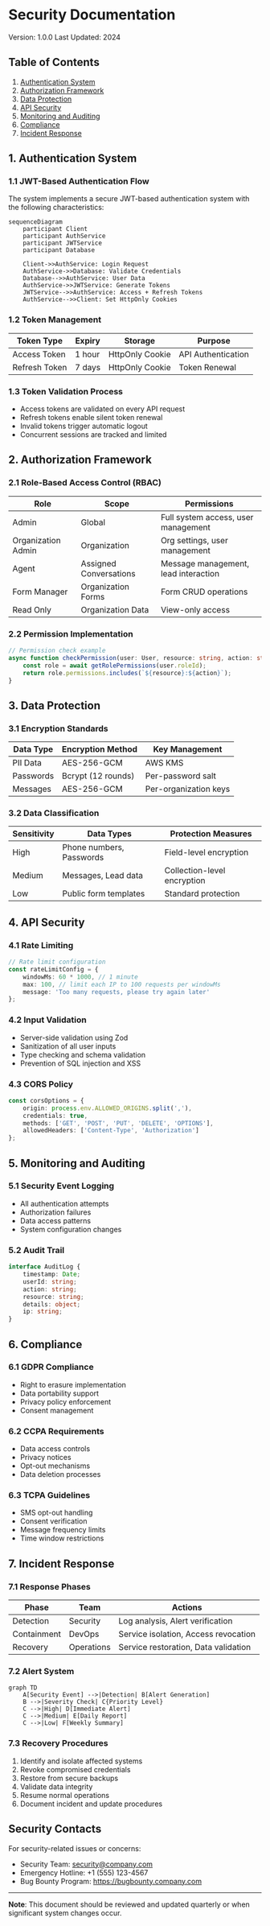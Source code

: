 # Security Documentation
Version: 1.0.0
Last Updated: 2024

## Table of Contents
1. [Authentication System](#1-authentication-system)
2. [Authorization Framework](#2-authorization-framework)
3. [Data Protection](#3-data-protection)
4. [API Security](#4-api-security)
5. [Monitoring and Auditing](#5-monitoring-and-auditing)
6. [Compliance](#6-compliance)
7. [Incident Response](#7-incident-response)

## 1. Authentication System

### 1.1 JWT-Based Authentication Flow

The system implements a secure JWT-based authentication system with the following characteristics:

```mermaid
sequenceDiagram
    participant Client
    participant AuthService
    participant JWTService
    participant Database

    Client->>AuthService: Login Request
    AuthService->>Database: Validate Credentials
    Database-->>AuthService: User Data
    AuthService->>JWTService: Generate Tokens
    JWTService-->>AuthService: Access + Refresh Tokens
    AuthService-->>Client: Set HttpOnly Cookies
```

### 1.2 Token Management

| Token Type | Expiry | Storage | Purpose |
|------------|--------|---------|----------|
| Access Token | 1 hour | HttpOnly Cookie | API Authentication |
| Refresh Token | 7 days | HttpOnly Cookie | Token Renewal |

### 1.3 Token Validation Process
- Access tokens are validated on every API request
- Refresh tokens enable silent token renewal
- Invalid tokens trigger automatic logout
- Concurrent sessions are tracked and limited

## 2. Authorization Framework

### 2.1 Role-Based Access Control (RBAC)

| Role | Scope | Permissions |
|------|-------|-------------|
| Admin | Global | Full system access, user management |
| Organization Admin | Organization | Org settings, user management |
| Agent | Assigned Conversations | Message management, lead interaction |
| Form Manager | Organization Forms | Form CRUD operations |
| Read Only | Organization Data | View-only access |

### 2.2 Permission Implementation
```typescript
// Permission check example
async function checkPermission(user: User, resource: string, action: string): Promise<boolean> {
    const role = await getRolePermissions(user.roleId);
    return role.permissions.includes(`${resource}:${action}`);
}
```

## 3. Data Protection

### 3.1 Encryption Standards

| Data Type | Encryption Method | Key Management |
|-----------|------------------|----------------|
| PII Data | AES-256-GCM | AWS KMS |
| Passwords | Bcrypt (12 rounds) | Per-password salt |
| Messages | AES-256-GCM | Per-organization keys |

### 3.2 Data Classification

| Sensitivity | Data Types | Protection Measures |
|-------------|------------|-------------------|
| High | Phone numbers, Passwords | Field-level encryption |
| Medium | Messages, Lead data | Collection-level encryption |
| Low | Public form templates | Standard protection |

## 4. API Security

### 4.1 Rate Limiting
```typescript
// Rate limit configuration
const rateLimitConfig = {
    windowMs: 60 * 1000, // 1 minute
    max: 100, // limit each IP to 100 requests per windowMs
    message: 'Too many requests, please try again later'
};
```

### 4.2 Input Validation
- Server-side validation using Zod
- Sanitization of all user inputs
- Type checking and schema validation
- Prevention of SQL injection and XSS

### 4.3 CORS Policy
```typescript
const corsOptions = {
    origin: process.env.ALLOWED_ORIGINS.split(','),
    credentials: true,
    methods: ['GET', 'POST', 'PUT', 'DELETE', 'OPTIONS'],
    allowedHeaders: ['Content-Type', 'Authorization']
};
```

## 5. Monitoring and Auditing

### 5.1 Security Event Logging
- All authentication attempts
- Authorization failures
- Data access patterns
- System configuration changes

### 5.2 Audit Trail
```typescript
interface AuditLog {
    timestamp: Date;
    userId: string;
    action: string;
    resource: string;
    details: object;
    ip: string;
}
```

## 6. Compliance

### 6.1 GDPR Compliance
- Right to erasure implementation
- Data portability support
- Privacy policy enforcement
- Consent management

### 6.2 CCPA Requirements
- Data access controls
- Privacy notices
- Opt-out mechanisms
- Data deletion processes

### 6.3 TCPA Guidelines
- SMS opt-out handling
- Consent verification
- Message frequency limits
- Time window restrictions

## 7. Incident Response

### 7.1 Response Phases

| Phase | Team | Actions |
|-------|------|---------|
| Detection | Security | Log analysis, Alert verification |
| Containment | DevOps | Service isolation, Access revocation |
| Recovery | Operations | Service restoration, Data validation |

### 7.2 Alert System
```mermaid
graph TD
    A[Security Event] -->|Detection| B[Alert Generation]
    B -->|Severity Check| C{Priority Level}
    C -->|High| D[Immediate Alert]
    C -->|Medium| E[Daily Report]
    C -->|Low| F[Weekly Summary]
```

### 7.3 Recovery Procedures
1. Identify and isolate affected systems
2. Revoke compromised credentials
3. Restore from secure backups
4. Validate data integrity
5. Resume normal operations
6. Document incident and update procedures

## Security Contacts

For security-related issues or concerns:
- Security Team: security@company.com
- Emergency Hotline: +1 (555) 123-4567
- Bug Bounty Program: https://bugbounty.company.com

---

**Note**: This document should be reviewed and updated quarterly or when significant system changes occur.